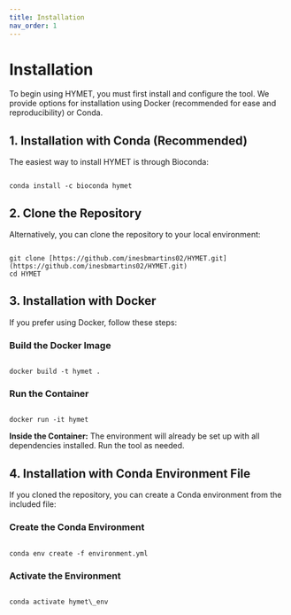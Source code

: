 ```yaml
---
title: Installation
nav_order: 1
---
```


# Installation

To begin using HYMET, you must first install and configure the tool. We provide options for installation using Docker (recommended for ease and reproducibility) or Conda.

## 1. Installation with Conda (Recommended)

The easiest way to install HYMET is through Bioconda:

```

conda install -c bioconda hymet

```

## 2. Clone the Repository

Alternatively, you can clone the repository to your local environment:

```

git clone [https://github.com/inesbmartins02/HYMET.git](https://github.com/inesbmartins02/HYMET.git)
cd HYMET

```

## 3. Installation with Docker

If you prefer using Docker, follow these steps:

### Build the Docker Image

```

docker build -t hymet .

```

### Run the Container

```

docker run -it hymet

```

**Inside the Container:** The environment will already be set up with all dependencies installed. Run the tool as needed.

## 4. Installation with Conda Environment File

If you cloned the repository, you can create a Conda environment from the included file:

### Create the Conda Environment

```

conda env create -f environment.yml

```

### Activate the Environment

```

conda activate hymet\_env

```
```